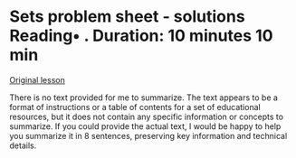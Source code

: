 # Sets problem sheet - solutions Reading• . Duration: 10 minutes 10 min

[Original lesson](https://www.coursera.org/learn/uol-discrete-mathematics/supplement/MmpP6/sets-problem-sheet-solutions)

There is no text provided for me to summarize. The text appears to be a format of instructions or a table of contents for a set of educational resources, but it does not contain any specific information or concepts to summarize. If you could provide the actual text, I would be happy to help you summarize it in 8 sentences, preserving key information and technical details.

